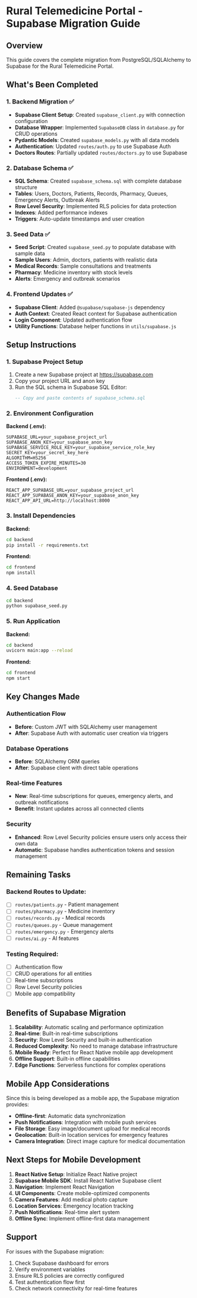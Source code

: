 # Rural Telemedicine Portal - Supabase Migration Guide

## Overview
This guide covers the complete migration from PostgreSQL/SQLAlchemy to Supabase for the Rural Telemedicine Portal.

## What's Been Completed

### 1. Backend Migration ✅
- **Supabase Client Setup**: Created `supabase_client.py` with connection configuration
- **Database Wrapper**: Implemented `SupabaseDB` class in `database.py` for CRUD operations
- **Pydantic Models**: Created `supabase_models.py` with all data models
- **Authentication**: Updated `routes/auth.py` to use Supabase Auth
- **Doctors Routes**: Partially updated `routes/doctors.py` to use Supabase

### 2. Database Schema ✅
- **SQL Schema**: Created `supabase_schema.sql` with complete database structure
- **Tables**: Users, Doctors, Patients, Records, Pharmacy, Queues, Emergency Alerts, Outbreak Alerts
- **Row Level Security**: Implemented RLS policies for data protection
- **Indexes**: Added performance indexes
- **Triggers**: Auto-update timestamps and user creation

### 3. Seed Data ✅
- **Seed Script**: Created `supabase_seed.py` to populate database with sample data
- **Sample Users**: Admin, doctors, patients with realistic data
- **Medical Records**: Sample consultations and treatments
- **Pharmacy**: Medicine inventory with stock levels
- **Alerts**: Emergency and outbreak scenarios

### 4. Frontend Updates ✅
- **Supabase Client**: Added `@supabase/supabase-js` dependency
- **Auth Context**: Created React context for Supabase authentication
- **Login Component**: Updated authentication flow
- **Utility Functions**: Database helper functions in `utils/supabase.js`

## Setup Instructions

### 1. Supabase Project Setup
1. Create a new Supabase project at https://supabase.com
2. Copy your project URL and anon key
3. Run the SQL schema in Supabase SQL Editor:
   ```sql
   -- Copy and paste contents of supabase_schema.sql
   ```

### 2. Environment Configuration
**Backend (.env):**
```env
SUPABASE_URL=your_supabase_project_url
SUPABASE_ANON_KEY=your_supabase_anon_key
SUPABASE_SERVICE_ROLE_KEY=your_supabase_service_role_key
SECRET_KEY=your_secret_key_here
ALGORITHM=HS256
ACCESS_TOKEN_EXPIRE_MINUTES=30
ENVIRONMENT=development
```

**Frontend (.env):**
```env
REACT_APP_SUPABASE_URL=your_supabase_project_url
REACT_APP_SUPABASE_ANON_KEY=your_supabase_anon_key
REACT_APP_API_URL=http://localhost:8000
```

### 3. Install Dependencies
**Backend:**
```bash
cd backend
pip install -r requirements.txt
```

**Frontend:**
```bash
cd frontend
npm install
```

### 4. Seed Database
```bash
cd backend
python supabase_seed.py
```

### 5. Run Application
**Backend:**
```bash
cd backend
uvicorn main:app --reload
```

**Frontend:**
```bash
cd frontend
npm start
```

## Key Changes Made

### Authentication Flow
- **Before**: Custom JWT with SQLAlchemy user management
- **After**: Supabase Auth with automatic user creation via triggers

### Database Operations
- **Before**: SQLAlchemy ORM queries
- **After**: Supabase client with direct table operations

### Real-time Features
- **New**: Real-time subscriptions for queues, emergency alerts, and outbreak notifications
- **Benefit**: Instant updates across all connected clients

### Security
- **Enhanced**: Row Level Security policies ensure users only access their own data
- **Automatic**: Supabase handles authentication tokens and session management

## Remaining Tasks

### Backend Routes to Update:
- [ ] `routes/patients.py` - Patient management
- [ ] `routes/pharmacy.py` - Medicine inventory
- [ ] `routes/records.py` - Medical records
- [ ] `routes/queues.py` - Queue management
- [ ] `routes/emergency.py` - Emergency alerts
- [ ] `routes/ai.py` - AI features

### Testing Required:
- [ ] Authentication flow
- [ ] CRUD operations for all entities
- [ ] Real-time subscriptions
- [ ] Row Level Security policies
- [ ] Mobile app compatibility

## Benefits of Supabase Migration

1. **Scalability**: Automatic scaling and performance optimization
2. **Real-time**: Built-in real-time subscriptions
3. **Security**: Row Level Security and built-in authentication
4. **Reduced Complexity**: No need to manage database infrastructure
5. **Mobile Ready**: Perfect for React Native mobile app development
6. **Offline Support**: Built-in offline capabilities
7. **Edge Functions**: Serverless functions for complex operations

## Mobile App Considerations

Since this is being developed as a mobile app, the Supabase migration provides:
- **Offline-first**: Automatic data synchronization
- **Push Notifications**: Integration with mobile push services
- **File Storage**: Easy image/document upload for medical records
- **Geolocation**: Built-in location services for emergency features
- **Camera Integration**: Direct image capture for medical documentation

## Next Steps for Mobile Development

1. **React Native Setup**: Initialize React Native project
2. **Supabase Mobile SDK**: Install React Native Supabase client
3. **Navigation**: Implement React Navigation
4. **UI Components**: Create mobile-optimized components
5. **Camera Features**: Add medical photo capture
6. **Location Services**: Emergency location tracking
7. **Push Notifications**: Real-time alert system
8. **Offline Sync**: Implement offline-first data management

## Support

For issues with the Supabase migration:
1. Check Supabase dashboard for errors
2. Verify environment variables
3. Ensure RLS policies are correctly configured
4. Test authentication flow first
5. Check network connectivity for real-time features

